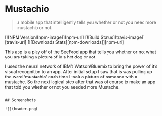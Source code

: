 # Mustachio
> a mobile app that intelligently tells you whether or not you need more mustachio or not.

[![NPM Version][npm-image]][npm-url]
[![Build Status][travis-image]][travis-url]
[![Downloads Stats][npm-downloads]][npm-url]

This app is a play off of the SeeFood app that tells you whether or not what you are taking a picture of is a hot dog or not. 

I used the neural network of IBM’s Watson/Bluemix to bring the power of it’s visual recognition to an app. After initial setup I saw that is was pulling up the word ‘mustachio’ each time I took a picture of someone with a mustache. So the next logical step after that was of course to make an app that told you whether or not you needed more Mustache.

``` 

## Screenshots

![](header.png)


```



